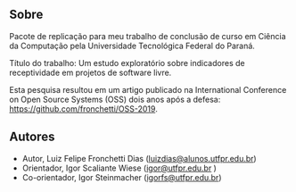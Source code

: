 ## Sobre
Pacote de replicação para meu trabalho de conclusão de curso em Ciência da Computação pela Universidade Tecnológica Federal do Paraná. 

Título do trabalho: Um estudo exploratório sobre indicadores de receptividade em projetos de software livre.

Esta pesquisa resultou em um artigo publicado na International Conference on Open Source Systems (OSS) dois anos após a defesa:
https://github.com/fronchetti/OSS-2019.

## Autores
- Autor, Luiz Felipe Fronchetti Dias (luizdias@alunos.utfpr.edu.br)
- Orientador, Igor Scaliante Wiese (igor@utfpr.edu.br )
- Co-orientador, Igor Steinmacher (igorfs@utfpr.edu.br)
